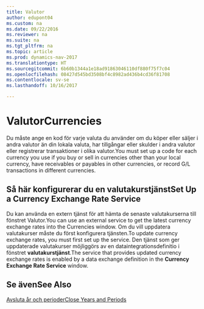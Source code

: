 ```yaml
---
title: Valutor
author: edupont04
ms.custom: na
ms.date: 09/22/2016
ms.reviewer: na
ms.suite: na
ms.tgt_pltfrm: na
ms.topic: article
ms.prod: dynamics-nav-2017
ms.translationtype: HT
ms.sourcegitcommit: 6b60b1344a1e18ad91863046110df880f75f7c04
ms.openlocfilehash: 08427d545bd3508bf4c8982ad436b4cd36f81708
ms.contentlocale: sv-se
ms.lasthandoff: 10/16/2017

---
```


# <a name="currencies"></a><span data-ttu-id="21d59-102">Valutor</span><span class="sxs-lookup"><span data-stu-id="21d59-102">Currencies</span></span>
<span data-ttu-id="21d59-103">Du måste ange en kod för varje valuta du använder om du köper eller säljer i andra valutor än din lokala valuta, har tillgångar eller skulder i andra valutor eller registrerar transaktioner i olika valutor.</span><span class="sxs-lookup"><span data-stu-id="21d59-103">You must set up a code for each currency you use if you buy or sell in currencies other than your local currency, have receivables or payables in other currencies, or record G/L transactions in different currencies.</span></span>  

## <a name="set-up-a-currency-exchange-rate-service"></a><span data-ttu-id="21d59-104">Så här konfigurerar du en valutakurstjänst</span><span class="sxs-lookup"><span data-stu-id="21d59-104">Set Up a Currency Exchange Rate Service</span></span>
<span data-ttu-id="21d59-105">Du kan använda en extern tjänst för att hämta de senaste valutakurserna till fönstret Valutor.</span><span class="sxs-lookup"><span data-stu-id="21d59-105">You can use an external service to get the latest currency exchange rates into the Currencies window.</span></span> <span data-ttu-id="21d59-106">Om du vill uppdatera valutakurser måste du först konfigurera tjänsten.</span><span class="sxs-lookup"><span data-stu-id="21d59-106">To update currency exchange rates, you must first set up the service.</span></span>
<span data-ttu-id="21d59-107">Den tjänst som ger uppdaterade valutakurser möjliggörs av en dataintegrationsdefinitio i fönstret **valutakurstjänst**.</span><span class="sxs-lookup"><span data-stu-id="21d59-107">The service that provides updated currency exchange rates is enabled by a data exchange definition in the **Currency Exchange Rate Service** window.</span></span>  

## <a name="see-also"></a><span data-ttu-id="21d59-108">Se även</span><span class="sxs-lookup"><span data-stu-id="21d59-108">See Also</span></span>
[<span data-ttu-id="21d59-109">Avsluta år och perioder</span><span class="sxs-lookup"><span data-stu-id="21d59-109">Close Years and Periods</span></span>](year-close-years-periods.md)


